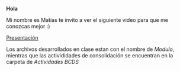 **Hola**

Mi nombre es Matías te invito a ver el siguiente video para que me conozcas mejor :)

[Presentación](https://www.youtube.com/watch?v=ljwfiwztIQI)

Los archivos desarrollados en clase estan con el nombre de *Modulo*, mientras que las activididades de consolidación se encuentran en la carpeta de *Actividades BCDS*
